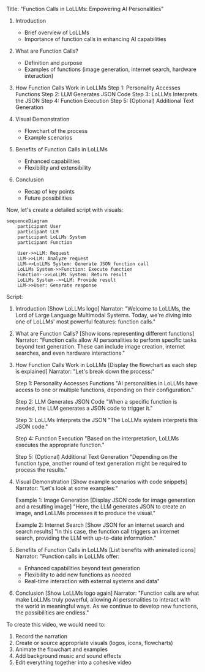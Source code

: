 Title: "Function Calls in LoLLMs: Empowering AI Personalities"

1. Introduction
   - Brief overview of LoLLMs
   - Importance of function calls in enhancing AI capabilities

2. What are Function Calls?
   - Definition and purpose
   - Examples of functions (image generation, internet search, hardware interaction)

3. How Function Calls Work in LoLLMs
   Step 1: Personality Accesses Functions
   Step 2: LLM Generates JSON Code
   Step 3: LoLLMs Interprets the JSON
   Step 4: Function Execution
   Step 5: (Optional) Additional Text Generation

4. Visual Demonstration
   - Flowchart of the process
   - Example scenarios

5. Benefits of Function Calls in LoLLMs
   - Enhanced capabilities
   - Flexibility and extensibility

6. Conclusion
   - Recap of key points
   - Future possibilities

Now, let's create a detailed script with visuals:

```mermaid
sequenceDiagram
    participant User
    participant LLM
    participant LoLLMs System
    participant Function

    User->>LLM: Request
    LLM->>LLM: Analyze request
    LLM->>LoLLMs System: Generate JSON function call
    LoLLMs System->>Function: Execute function
    Function-->>LoLLMs System: Return result
    LoLLMs System-->>LLM: Provide result
    LLM->>User: Generate response
```

Script:

1. Introduction
   [Show LoLLMs logo]
   Narrator: "Welcome to LoLLMs, the Lord of Large Language Multimodal Systems. Today, we're diving into one of LoLLMs' most powerful features: function calls."

2. What are Function Calls?
   [Show icons representing different functions]
   Narrator: "Function calls allow AI personalities to perform specific tasks beyond text generation. These can include image creation, internet searches, and even hardware interactions."

3. How Function Calls Work in LoLLMs
   [Display the flowchart as each step is explained]
   Narrator: "Let's break down the process:"

   Step 1: Personality Accesses Functions
   "AI personalities in LoLLMs have access to one or multiple functions, depending on their configuration."

   Step 2: LLM Generates JSON Code
   "When a specific function is needed, the LLM generates a JSON code to trigger it."

   Step 3: LoLLMs Interprets the JSON
   "The LoLLMs system interprets this JSON code."

   Step 4: Function Execution
   "Based on the interpretation, LoLLMs executes the appropriate function."

   Step 5: (Optional) Additional Text Generation
   "Depending on the function type, another round of text generation might be required to process the results."

4. Visual Demonstration
   [Show example scenarios with code snippets]
   Narrator: "Let's look at some examples:"

   Example 1: Image Generation
   [Display JSON code for image generation and a resulting image]
   "Here, the LLM generates JSON to create an image, and LoLLMs processes it to produce the visual."

   Example 2: Internet Search
   [Show JSON for an internet search and search results]
   "In this case, the function call triggers an internet search, providing the LLM with up-to-date information."

5. Benefits of Function Calls in LoLLMs
   [List benefits with animated icons]
   Narrator: "Function calls in LoLLMs offer:
   - Enhanced capabilities beyond text generation
   - Flexibility to add new functions as needed
   - Real-time interaction with external systems and data"

6. Conclusion
   [Show LoLLMs logo again]
   Narrator: "Function calls are what make LoLLMs truly powerful, allowing AI personalities to interact with the world in meaningful ways. As we continue to develop new functions, the possibilities are endless."

To create this video, we would need to:
1. Record the narration
2. Create or source appropriate visuals (logos, icons, flowcharts)
3. Animate the flowchart and examples
4. Add background music and sound effects
5. Edit everything together into a cohesive video
